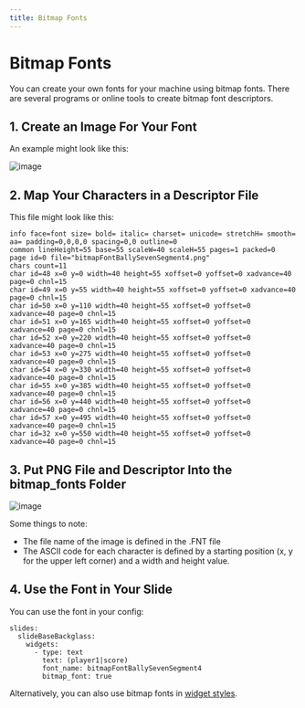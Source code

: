 ```yaml
---
title: Bitmap Fonts
---
```


# Bitmap Fonts


You can create your own fonts for your machine using bitmap fonts. There
are several programs or online tools to create bitmap font descriptors.

## 1. Create an Image For Your Font

An example might look like this:

![image](/displays/images/bitmap_font_example.png)

## 2. Map Your Characters in a Descriptor File

This file might look like this:

``` text
info face=font size= bold= italic= charset= unicode= stretchH= smooth= aa= padding=0,0,0,0 spacing=0,0 outline=0
common lineHeight=55 base=55 scaleW=40 scaleH=55 pages=1 packed=0
page id=0 file="bitmapFontBallySevenSegment4.png"
chars count=11
char id=48 x=0 y=0 width=40 height=55 xoffset=0 yoffset=0 xadvance=40 page=0 chnl=15
char id=49 x=0 y=55 width=40 height=55 xoffset=0 yoffset=0 xadvance=40 page=0 chnl=15
char id=50 x=0 y=110 width=40 height=55 xoffset=0 yoffset=0 xadvance=40 page=0 chnl=15
char id=51 x=0 y=165 width=40 height=55 xoffset=0 yoffset=0 xadvance=40 page=0 chnl=15
char id=52 x=0 y=220 width=40 height=55 xoffset=0 yoffset=0 xadvance=40 page=0 chnl=15
char id=53 x=0 y=275 width=40 height=55 xoffset=0 yoffset=0 xadvance=40 page=0 chnl=15
char id=54 x=0 y=330 width=40 height=55 xoffset=0 yoffset=0 xadvance=40 page=0 chnl=15
char id=55 x=0 y=385 width=40 height=55 xoffset=0 yoffset=0 xadvance=40 page=0 chnl=15
char id=56 x=0 y=440 width=40 height=55 xoffset=0 yoffset=0 xadvance=40 page=0 chnl=15
char id=57 x=0 y=495 width=40 height=55 xoffset=0 yoffset=0 xadvance=40 page=0 chnl=15
char id=32 x=0 y=550 width=40 height=55 xoffset=0 yoffset=0 xadvance=40 page=0 chnl=15
```

## 3. Put PNG File and Descriptor Into the bitmap_fonts Folder

![image](/displays/images/bitmap_font_file_structure.png)

Some things to note:

* The file name of the image is defined in the .FNT file
* The ASCII code for each character is defined by a starting position
    (x, y for the upper left corner) and a width and height value.

## 4. Use the Font in Your Slide

You can use the font in your config:

``` mpf-mc-config
slides:
  slideBaseBackglass:
    widgets:
      - type: text
        text: (player1|score)
        font_name: bitmapFontBallySevenSegment4
        bitmap_font: true
```

Alternatively, you can also use bitmap fonts in
[widget styles](styles.md).
